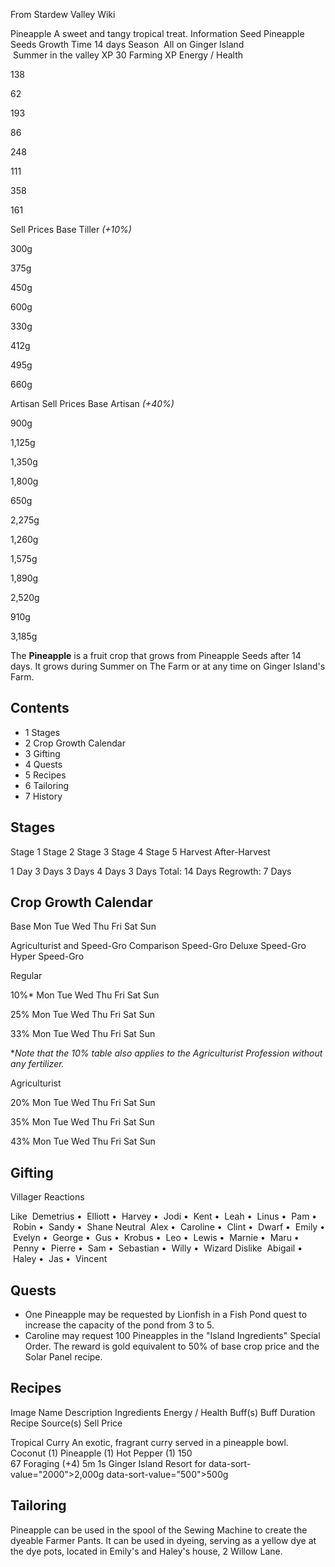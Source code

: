 From Stardew Valley Wiki

Pineapple A sweet and tangy tropical treat. Information Seed Pineapple Seeds Growth Time 14 days Season  All on Ginger Island  
 Summer in the valley XP 30 Farming XP Energy / Health

138

62

193

86

248

111

358

161

Sell Prices Base Tiller *(+10%)*

300g

375g

450g

600g

330g

412g

495g

660g

Artisan Sell Prices Base Artisan *(+40%)*

900g

1,125g

1,350g

1,800g

650g

2,275g

1,260g

1,575g

1,890g

2,520g

910g

3,185g

The **Pineapple** is a fruit crop that grows from Pineapple Seeds after 14 days. It grows during Summer on The Farm or at any time on Ginger Island's Farm.

## Contents

- 1 Stages
- 2 Crop Growth Calendar
- 3 Gifting
- 4 Quests
- 5 Recipes
- 6 Tailoring
- 7 History

## Stages

Stage 1 Stage 2 Stage 3 Stage 4 Stage 5 Harvest After-Harvest

1 Day 3 Days 3 Days 4 Days 3 Days Total: 14 Days Regrowth: 7 Days

## Crop Growth Calendar

Base Mon Tue Wed Thu Fri Sat Sun

Agriculturist and Speed-Gro Comparison Speed-Gro Deluxe Speed-Gro Hyper Speed-Gro

Regular

10%* Mon Tue Wed Thu Fri Sat Sun

25% Mon Tue Wed Thu Fri Sat Sun

33% Mon Tue Wed Thu Fri Sat Sun

\**Note that the 10% table also applies to the Agriculturist Profession without any fertilizer.*

Agriculturist

20% Mon Tue Wed Thu Fri Sat Sun

35% Mon Tue Wed Thu Fri Sat Sun

43% Mon Tue Wed Thu Fri Sat Sun

## Gifting

Villager Reactions

Like  Demetrius •  Elliott •  Harvey •  Jodi •  Kent •  Leah •  Linus •  Pam •  Robin •  Sandy •  Shane Neutral  Alex •  Caroline •  Clint •  Dwarf •  Emily •  Evelyn •  George •  Gus •  Krobus •  Leo •  Lewis •  Marnie •  Maru •  Penny •  Pierre •  Sam •  Sebastian •  Willy •  Wizard Dislike  Abigail •  Haley •  Jas •  Vincent

## Quests

- One Pineapple may be requested by Lionfish in a Fish Pond quest to increase the capacity of the pond from 3 to 5.
- Caroline may request 100 Pineapples in the "Island Ingredients" Special Order. The reward is gold equivalent to 50% of base crop price and the Solar Panel recipe.

## Recipes

Image Name Description Ingredients Energy / Health Buff(s) Buff Duration Recipe Source(s) Sell Price

Tropical Curry An exotic, fragrant curry served in a pineapple bowl. Coconut (1) Pineapple (1) Hot Pepper (1) 150  
67 Foraging (+4) 5m 1s Ginger Island Resort for data-sort-value="2000"&gt;2,000g data-sort-value="500"&gt;500g

## Tailoring

Pineapple can be used in the spool of the Sewing Machine to create the dyeable Farmer Pants. It can be used in dyeing, serving as a yellow dye at the dye pots, located in Emily's and Haley's house, 2 Willow Lane.